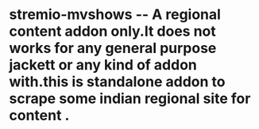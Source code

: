 # stremio-mvshows        -- A regional content addon only.It does not works for any general purpose jackett or any kind of addon with.this is standalone addon to scrape some indian regional site for content .

